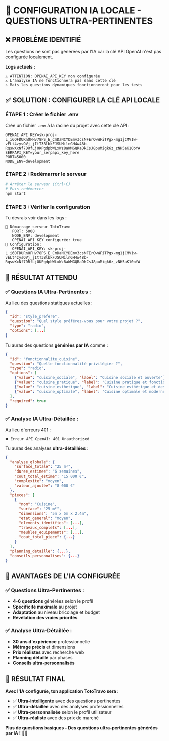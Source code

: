 # 🔧 CONFIGURATION IA LOCALE - QUESTIONS ULTRA-PERTINENTES

## ❌ **PROBLÈME IDENTIFIÉ**

Les questions ne sont pas générées par l'IA car la clé API OpenAI n'est pas configurée localement.

**Logs actuels :**
```
⚠️ ATTENTION: OPENAI_API_KEY non configurée
⚠️ L'analyse IA ne fonctionnera pas sans cette clé
⚠️ Mais les questions dynamiques fonctionneront pour les tests
```

## ✅ **SOLUTION : CONFIGURER LA CLÉ API LOCALE**

### **ÉTAPE 1 : Créer le fichier .env**

Crée un fichier `.env` à la racine du projet avec cette clé API :

```env
OPENAI_API_KEY=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
SERPAPI_KEY=your_serpapi_key_here
PORT=5000
NODE_ENV=development
```

### **ÉTAPE 2 : Redémarrer le serveur**

```bash
# Arrêter le serveur (Ctrl+C)
# Puis redémarrer
npm start
```

### **ÉTAPE 3 : Vérifier la configuration**

Tu devrais voir dans les logs :
```
🚀 Démarrage serveur TotoTravo
   PORT: 5000
   NODE_ENV: development
   OPENAI_API_KEY configurée: true
🔑 Configuration:
   OPENAI_API_KEY: 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
```

## 🎯 **RÉSULTAT ATTENDU**

### **✅ Questions IA Ultra-Pertinentes :**

Au lieu des questions statiques actuelles :
```json
{
  "id": "style_prefere",
  "question": "Quel style préférez-vous pour votre projet ?",
  "type": "radio",
  "options": [...]
}
```

Tu auras des questions **générées par IA** comme :
```json
{
  "id": "fonctionnalite_cuisine",
  "question": "Quelle fonctionnalité privilégier ?",
  "type": "radio",
  "options": [
    {"value": "cuisine_sociale", "label": "Cuisine sociale et ouverte"},
    {"value": "cuisine_pratique", "label": "Cuisine pratique et fonctionnelle"},
    {"value": "cuisine_esthetique", "label": "Cuisine esthétique et design"},
    {"value": "cuisine_optimale", "label": "Cuisine optimale et moderne"}
  ],
  "required": true
}
```

### **✅ Analyse IA Ultra-Détaillée :**

Au lieu d'erreurs 401 :
```
❌ Erreur API OpenAI: 401 Unauthorized
```

Tu auras des analyses **ultra-détaillées** :
```json
{
  "analyse_globale": {
    "surface_totale": "25 m²",
    "duree_estimee": "6 semaines",
    "cout_total_estime": "15 000 €",
    "complexite": "moyen",
    "valeur_ajoutée": "8 000 €"
  },
  "pieces": [
    {
      "nom": "Cuisine",
      "surface": "25 m²",
      "dimensions": "5m x 5m x 2.4m",
      "etat_general": "moyen",
      "elements_identifies": [...],
      "travaux_complets": [...],
      "meubles_equipements": [...],
      "cout_total_piece": {...}
    }
  ],
  "planning_detaille": {...},
  "conseils_personnalises": {...}
}
```

## 🚀 **AVANTAGES DE L'IA CONFIGURÉE**

### **✅ Questions Ultra-Pertinentes :**
- **4-6 questions** générées selon le profil
- **Spécificité maximale** au projet
- **Adaptation** au niveau bricolage et budget
- **Révélation des vraies priorités**

### **✅ Analyse Ultra-Détaillée :**
- **30 ans d'expérience** professionnelle
- **Métrage précis** et dimensions
- **Prix réalistes** avec recherche web
- **Planning détaillé** par phases
- **Conseils ultra-personnalisés**

## 🎉 **RÉSULTAT FINAL**

**Avec l'IA configurée, ton application TotoTravo sera :**

- ✅ **Ultra-intelligente** avec des questions pertinentes
- ✅ **Ultra-détaillée** avec des analyses professionnelles
- ✅ **Ultra-personnalisée** selon le profil utilisateur
- ✅ **Ultra-réaliste** avec des prix de marché

**Plus de questions basiques - Des questions ultra-pertinentes générées par IA !** 🚀✨





